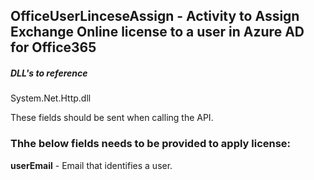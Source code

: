 ## OfficeUserLinceseAssign - Activity to Assign Exchange Online license to a user in Azure AD for Office365

##### DLL's to reference
System.Net.Http.dll


These fields should be sent when calling the API.

### Thhe below fields needs to be provided to apply license:
**userEmail**			  - Email that identifies a user.
